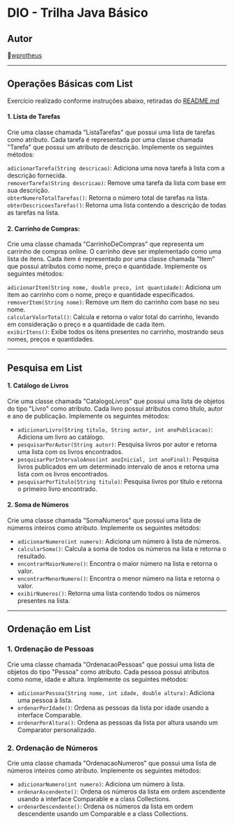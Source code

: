 # DIO - Trilha Java Básico

## Autor  
🔸[wprotheus](https://github.com/wprotheus)

---

## Operações Básicas com List  

Exercício realizado conforme instruções abaixo, retiradas do [README.md](https://github.com/wprotheus/collections-java-api-2023/blob/master/out/production/collections-java-api-2023/main/java/list/README.md)

#### 1. Lista de Tarefas
Crie uma classe chamada "ListaTarefas" que possui uma lista de tarefas como atributo. Cada tarefa é representada por uma classe chamada "Tarefa" que possui um atributo de descrição. Implemente os seguintes métodos:

`adicionarTarefa(String descricao)`: Adiciona uma nova tarefa à lista com a descrição fornecida.  
`removerTarefa(String descricao)`: Remove uma tarefa da lista com base em sua descrição.  
`obterNumeroTotalTarefas()`: Retorna o número total de tarefas na lista.  
`obterDescricoesTarefas()`: Retorna uma lista contendo a descrição de todas as tarefas na lista.  
  
#### 2. Carrinho de Compras:
Crie uma classe chamada "CarrinhoDeCompras" que representa um carrinho de compras online. O carrinho deve ser implementado como uma lista de itens. Cada item é representado por uma classe chamada "Item" que possui atributos como nome, preço e quantidade. Implemente os seguintes métodos:

`adicionarItem(String nome, double preco, int quantidade)`: Adiciona um item ao carrinho com o nome, preço e quantidade especificados.  
`removerItem(String nome)`: Remove um item do carrinho com base no seu nome.  
`calcularValorTotal()`: Calcula e retorna o valor total do carrinho, levando em consideração o preço e a quantidade de cada item.  
`exibirItens()`: Exibe todos os itens presentes no carrinho, mostrando seus nomes, preços e quantidades.  

---

## Pesquisa em List

#### 1. Catálogo de Livros

Crie uma classe chamada "CatalogoLivros" que possui uma lista de objetos do tipo "Livro" como atributo. Cada livro possui atributos como título, autor e ano de publicação. Implemente os seguintes métodos:

- `adicionarLivro(String titulo, String autor, int anoPublicacao)`: Adiciona um livro ao catálogo.
- `pesquisarPorAutor(String autor)`: Pesquisa livros por autor e retorna uma lista com os livros encontrados.
- `pesquisarPorIntervaloAnos(int anoInicial, int anoFinal)`: Pesquisa livros publicados em um determinado intervalo de anos e retorna uma lista com os livros encontrados.
- `pesquisarPorTitulo(String titulo)`: Pesquisa livros por título e retorna o primeiro livro encontrado.


#### 2. Soma de Números

Crie uma classe chamada "SomaNumeros" que possui uma lista de números inteiros como atributo. Implemente os seguintes métodos:

- `adicionarNumero(int numero)`: Adiciona um número à lista de números.
- `calcularSoma()`: Calcula a soma de todos os números na lista e retorna o resultado.
- `encontrarMaiorNumero()`: Encontra o maior número na lista e retorna o valor.
- `encontrarMenorNumero()`: Encontra o menor número na lista e retorna o valor.
- `exibirNumeros()`: Retorna uma lista contendo todos os números presentes na lista.

---

## Ordenação em List

### 1. Ordenação de Pessoas

Crie uma classe chamada "OrdenacaoPessoas" que possui uma lista de objetos do tipo "Pessoa" como atributo. Cada pessoa possui atributos como nome, idade e altura. Implemente os seguintes métodos:

- `adicionarPessoa(String nome, int idade, double altura)`: Adiciona uma pessoa à lista.
- `ordenarPorIdade()`: Ordena as pessoas da lista por idade usando a interface Comparable.
- `ordenarPorAltura()`: Ordena as pessoas da lista por altura usando um Comparator personalizado.


### 2. Ordenação de Números

Crie uma classe chamada "OrdenacaoNumeros" que possui uma lista de números inteiros como atributo. Implemente os seguintes métodos:

- `adicionarNumero(int numero)`: Adiciona um número à lista.
- `ordenarAscendente()`: Ordena os números da lista em ordem ascendente usando a interface Comparable e a class Collections.
- `ordenarDescendente()`: Ordena os números da lista em ordem descendente usando um Comparable e a class Collections.

